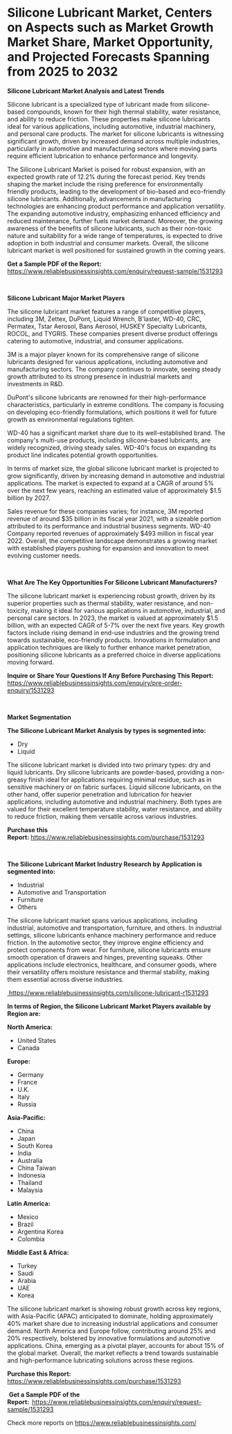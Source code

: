 <p><h1>Silicone Lubricant Market, Centers on Aspects such as Market Growth Market Share, Market Opportunity, and Projected Forecasts Spanning from 2025 to 2032</h1></p><p><strong>Silicone Lubricant Market Analysis and Latest Trends</strong></p>
<p><p>Silicone lubricant is a specialized type of lubricant made from silicone-based compounds, known for their high thermal stability, water resistance, and ability to reduce friction. These properties make silicone lubricants ideal for various applications, including automotive, industrial machinery, and personal care products. The market for silicone lubricants is witnessing significant growth, driven by increased demand across multiple industries, particularly in automotive and manufacturing sectors where moving parts require efficient lubrication to enhance performance and longevity.</p><p>The Silicone Lubricant Market is poised for robust expansion, with an expected growth rate of 12.2% during the forecast period. Key trends shaping the market include the rising preference for environmentally friendly products, leading to the development of bio-based and eco-friendly silicone lubricants. Additionally, advancements in manufacturing technologies are enhancing product performance and application versatility. The expanding automotive industry, emphasizing enhanced efficiency and reduced maintenance, further fuels market demand. Moreover, the growing awareness of the benefits of silicone lubricants, such as their non-toxic nature and suitability for a wide range of temperatures, is expected to drive adoption in both industrial and consumer markets. Overall, the silicone lubricant market is well positioned for sustained growth in the coming years.</p></p>
<p><strong>Get a Sample PDF of the Report:&nbsp;</strong> <a href="https://www.reliablebusinessinsights.com/enquiry/request-sample/1531293?utm_campaign=2760&utm_medium=2&utm_source=Github&utm_content=ia&utm_term=31032025&utm_id=silicone-lubricant">https://www.reliablebusinessinsights.com/enquiry/request-sample/1531293</a></p>
<p>&nbsp;</p>
<p><strong>Silicone Lubricant Major Market Players</strong></p>
<p><p>The silicone lubricant market features a range of competitive players, including 3M, Zettex, DuPont, Liquid Wrench, B'laster, WD-40, CRC, Permatex, Tstar Aerosol, Bans Aerosol, HUSKEY Specialty Lubricants, ROCOL, and TYGRIS. These companies present diverse product offerings catering to automotive, industrial, and consumer applications.</p><p>3M is a major player known for its comprehensive range of silicone lubricants designed for various applications, including automotive and manufacturing sectors. The company continues to innovate, seeing steady growth attributed to its strong presence in industrial markets and investments in R&D.</p><p>DuPont's silicone lubricants are renowned for their high-performance characteristics, particularly in extreme conditions. The company is focusing on developing eco-friendly formulations, which positions it well for future growth as environmental regulations tighten.</p><p>WD-40 has a significant market share due to its well-established brand. The company's multi-use products, including silicone-based lubricants, are widely recognized, driving steady sales. WD-40's focus on expanding its product line indicates potential growth opportunities.</p><p>In terms of market size, the global silicone lubricant market is projected to grow significantly, driven by increasing demand in automotive and industrial applications. The market is expected to expand at a CAGR of around 5% over the next few years, reaching an estimated value of approximately $1.5 billion by 2027.</p><p>Sales revenue for these companies varies; for instance, 3M reported revenue of around $35 billion in its fiscal year 2021, with a sizeable portion attributed to its performance and industrial business segments. WD-40 Company reported revenues of approximately $493 million in fiscal year 2022. Overall, the competitive landscape demonstrates a growing market with established players pushing for expansion and innovation to meet evolving customer needs.</p></p>
<p>&nbsp;</p>
<p><strong>What Are The Key Opportunities For Silicone Lubricant Manufacturers?</strong></p>
<p><p>The silicone lubricant market is experiencing robust growth, driven by its superior properties such as thermal stability, water resistance, and non-toxicity, making it ideal for various applications in automotive, industrial, and personal care sectors. In 2023, the market is valued at approximately $1.5 billion, with an expected CAGR of 5-7% over the next five years. Key growth factors include rising demand in end-use industries and the growing trend towards sustainable, eco-friendly products. Innovations in formulation and application techniques are likely to further enhance market penetration, positioning silicone lubricants as a preferred choice in diverse applications moving forward.</p></p>
<p><strong>Inquire or Share Your Questions If Any Before Purchasing This Report:</strong> <a href="https://www.reliablebusinessinsights.com/enquiry/pre-order-enquiry/1531293?utm_campaign=2760&utm_medium=2&utm_source=Github&utm_content=ia&utm_term=31032025&utm_id=silicone-lubricant">https://www.reliablebusinessinsights.com/enquiry/pre-order-enquiry/1531293</a></p>
<p>&nbsp;</p>
<p><strong>Market Segmentation</strong></p>
<p><strong>The Silicone Lubricant Market Analysis by types is segmented into:</strong></p>
<p><ul><li>Dry</li><li>Liquid</li></ul></p>
<p><p>The silicone lubricant market is divided into two primary types: dry and liquid lubricants. Dry silicone lubricants are powder-based, providing a non-greasy finish ideal for applications requiring minimal residue, such as in sensitive machinery or on fabric surfaces. Liquid silicone lubricants, on the other hand, offer superior penetration and lubrication for heavier applications, including automotive and industrial machinery. Both types are valued for their excellent temperature stability, water resistance, and ability to reduce friction, making them versatile across various industries.</p></p>
<p><strong>Purchase this Report:&nbsp;</strong><a href="https://www.reliablebusinessinsights.com/purchase/1531293?utm_campaign=2760&utm_medium=2&utm_source=Github&utm_content=ia&utm_term=31032025&utm_id=silicone-lubricant">https://www.reliablebusinessinsights.com/purchase/1531293</a></p>
<p>&nbsp;</p>
<p><strong>The Silicone Lubricant Market Industry Research by Application is segmented into:</strong></p>
<p><ul><li>Industrial</li><li>Automotive and Transportation</li><li>Furniture</li><li>Others</li></ul></p>
<p><p>The silicone lubricant market spans various applications, including industrial, automotive and transportation, furniture, and others. In industrial settings, silicone lubricants enhance machinery performance and reduce friction. In the automotive sector, they improve engine efficiency and protect components from wear. For furniture, silicone lubricants ensure smooth operation of drawers and hinges, preventing squeaks. Other applications include electronics, healthcare, and consumer goods, where their versatility offers moisture resistance and thermal stability, making them essential across diverse industries.</p></p>
<p><a href="https://www.reliablebusinessinsights.com/silicone-lubricant-r1531293?utm_campaign=2760&utm_medium=2&utm_source=Github&utm_content=ia&utm_term=31032025&utm_id=silicone-lubricant">&nbsp;https://www.reliablebusinessinsights.com/silicone-lubricant-r1531293</a></p>
<p><strong>In terms of Region, the Silicone Lubricant Market Players available by Region are:</strong></p>
<p>
    <p> <strong> North America: </strong>
        <ul>
            <li>United States</li>
            <li>Canada</li>
        </ul>
        </p> 
    <p> <strong> Europe: </strong>
        <ul>
            <li>Germany</li>
            <li>France</li>
            <li>U.K.</li>
            <li>Italy</li>
            <li>Russia</li>
        </ul>
        </p> 
    <p> <strong> Asia-Pacific: </strong>
        <ul>
            <li>China</li>
            <li>Japan</li>
            <li>South Korea</li>
            <li>India</li>
            <li>Australia</li>
            <li>China Taiwan</li>
            <li>Indonesia</li>
            <li>Thailand</li>
            <li>Malaysia</li>
        </ul>
        </p> 
    <p> <strong> Latin America: </strong>
        <ul>
            <li>Mexico</li>
            <li>Brazil</li>
            <li>Argentina Korea</li>
            <li>Colombia</li>
        </ul>
        </p> 
    <p> <strong> Middle East & Africa: </strong>
        <ul>
            <li>Turkey</li>
            <li>Saudi</li>
            <li>Arabia</li>
            <li>UAE</li>
            <li>Korea</li>
        </ul>
    </p>
    </p>
<p><p>The silicone lubricant market is showing robust growth across key regions, with Asia-Pacific (APAC) anticipated to dominate, holding approximately 40% market share due to increasing industrial applications and consumer demand. North America and Europe follow, contributing around 25% and 20% respectively, bolstered by innovative formulations and automotive applications. China, emerging as a pivotal player, accounts for about 15% of the global market. Overall, the market reflects a trend towards sustainable and high-performance lubricating solutions across these regions.</p></p>
<p><strong>Purchase this Report: </strong><a href="https://www.reliablebusinessinsights.com/purchase/1531293?utm_campaign=2760&utm_medium=2&utm_source=Github&utm_content=ia&utm_term=31032025&utm_id=silicone-lubricant">https://www.reliablebusinessinsights.com/purchase/1531293</a></p>
<p>&nbsp;<strong>Get a Sample PDF of the Report:&nbsp;&nbsp;</strong><a href="https://www.reliablebusinessinsights.com/enquiry/request-sample/1531293?utm_campaign=2760&utm_medium=2&utm_source=Github&utm_content=ia&utm_term=31032025&utm_id=silicone-lubricant">https://www.reliablebusinessinsights.com/enquiry/request-sample/1531293</a></p>
<p><strong></strong></p>
<p>Check more reports on <a href="https://www.reliablebusinessinsights.com/?utm_campaign=2760&utm_medium=2&utm_source=Github&utm_content=ia&utm_term=31032025&utm_id=silicone-lubricant">https://www.reliablebusinessinsights.com/</a></p>